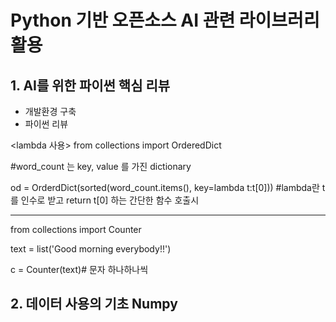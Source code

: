 # Python 기반 오픈소스 AI 관련 라이브러리 활용
## 1. AI를 위한 파이썬 핵심 리뷰
* 개발환경 구축
* 파이썬 리뷰 

<lambda 사용>
from collections import OrderedDict

#word_count 는 key, value 를 가진 dictionary 

od = OrderdDict(sorted(word_count.items(), key=lambda t:t[0])) #lambda란 t를 인수로 받고 return t[0] 하는 간단한 함수 호출시


---------------
from collections import Counter

text = list('Good morning everybody!!') 

c = Counter(text)# 문자 하나하나씩 

## 2. 데이터 사용의 기초 Numpy
